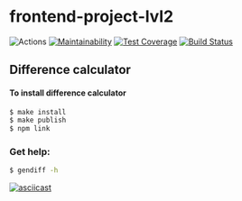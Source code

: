 # frontend-project-lvl2
![Actions](https://github.com/menzhikov/frontend-project-lvl2/workflows/CI/badge.svg)
[![Maintainability](https://api.codeclimate.com/v1/badges/909551a3a8f717d4a16a/maintainability)](https://codeclimate.com/github/menzhikov/frontend-project-lvl2/maintainability)
[![Test Coverage](https://api.codeclimate.com/v1/badges/909551a3a8f717d4a16a/test_coverage)](https://codeclimate.com/github/menzhikov/frontend-project-lvl2/test_coverage)
[![Build Status](https://travis-ci.org/menzhikov/frontend-project-lvl2.svg?branch=master)](https://travis-ci.org/menzhikov/frontend-project-lvl2)

## Difference calculator

#### To install difference calculator

```bash
$ make install
$ make publish
$ npm link
```

### Get help:

```bash
$ gendiff -h
```

[![asciicast](https://asciinema.org/a/svZEudzltpQtpcOTbc7DVW1bF.svg)](https://asciinema.org/a/svZEudzltpQtpcOTbc7DVW1bF)